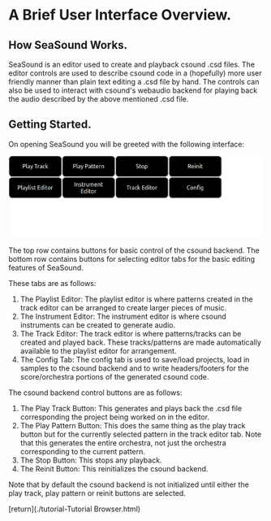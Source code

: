 # A Brief User Interface Overview.
## How SeaSound Works.

SeaSound is an editor used to create and playback csound .csd files. The editor controls are used to describe csound code in a (hopefully) more user friendly manner than plain text editing a .csd file by hand. The controls can also be used to interact with csound's webaudio backend for playing back the audio described by the above mentioned .csd file.

## Getting Started.

On opening SeaSound you will be greeted with the following interface:

![](./01_IMAGES/01_STARTING_IMAGE.png)

The top row contains buttons for basic control of the csound backend. The bottom row contains buttons for selecting editor tabs for the basic editing features of SeaSound.

These tabs are as follows:

1. The Playlist Editor: The playlist editor is where patterns created in the track editor can be arranged to create larger pieces of music.
2. The Instrument Editor: The instrument editor is where csound instruments can be created to generate audio.
3. The Track Editor: The track editor is where patterns/tracks can be created and played back. These tracks/patterns are made automatically available to the playlist editor for arrangement.
4. The Config Tab: The config tab is used to save/load projects, load in samples to the csound backend and to write headers/footers for the score/orchestra portions of the generated csound code.

The csound backend control buttons are as follows:

1. The Play Track Button: This generates and plays back the .csd file corresponding the project being worked on in the editor.
2. The Play Pattern Button: This does the same thing as the play track button but for the currently selected pattern in the track editor tab. Note that this generates the entire orchestra, not just the orchestra corresponding to the current pattern.
1. The Stop Button: This stops any playback.
1. The Reinit Button: This reinitializes the csound backend.

Note that by default the csound backend is not initialized until either the play track, play pattern or reinit buttons are selected.

[return](./tutorial-Tutorial Browser.html)
